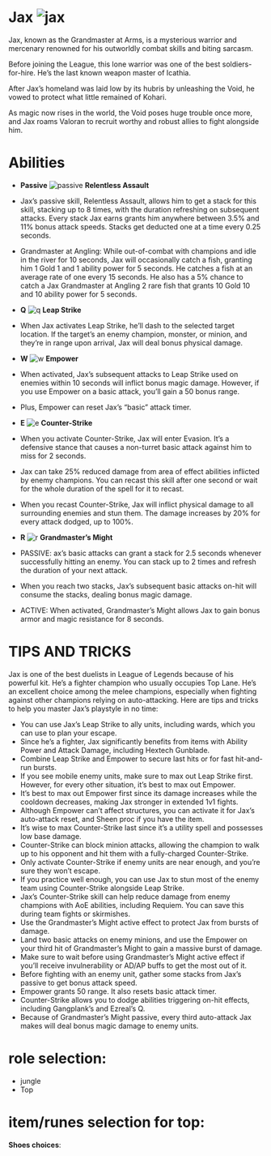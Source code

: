 # Jax ![jax](https://static.wikia.nocookie.net/leagueoflegends/images/f/f5/Jax_OriginalSquare.png/revision/latest/scale-to-width-down/42?cb=20230926225838)

Jax, known as the Grandmaster at Arms, is a mysterious warrior and mercenary renowned for his outworldly combat skills and biting sarcasm.

Before joining the League, this lone warrior was one of the best soldiers-for-hire. He’s the last known weapon master of Icathia.

After Jax’s homeland was laid low by its hubris by unleashing the Void, he vowed to protect what little remained of Kohari.

As magic now rises in the world, the Void poses huge trouble once more, and Jax roams Valoran to recruit worthy and robust allies to fight alongside him.


# Abilities
- **Passive** ![passive](https://static.wikia.nocookie.net/leagueoflegends/images/2/2d/Jax_Relentless_Assault.png/revision/latest?cb=20230929221538) **Relentless Assault** 
- Jax’s passive skill, Relentless Assault, allows him to get a stack for this skill, stacking up to 8 times, with the duration refreshing on subsequent attacks.
Every stack Jax earns grants him anywhere between 3.5% and 11% bonus attack speeds. Stacks get deducted one at a time every 0.25 seconds.

- Grandmaster at Angling: While out-of-combat with champions and idle in the river for 10 seconds, Jax will occasionally catch a fish, granting him 1 Gold 1 and 1 ability power for 5 seconds. He catches a fish at an average rate of one every 15 seconds. He also has a 5% chance to catch a Jax Grandmaster at Angling 2 rare fish that grants 10 Gold 10 and 10 ability power for 5 seconds.
  
- **Q** ![q](https://static.wikia.nocookie.net/leagueoflegends/images/c/ca/Jax_Leap_Strike.png/revision/latest?cb=20230929221423) **Leap Strike**
- When Jax activates Leap Strike, he’ll dash to the selected target location. If the target’s an enemy champion, monster, or minion, and they’re in range upon arrival, Jax will deal bonus physical damage.
  
- **W** ![w](https://static.wikia.nocookie.net/leagueoflegends/images/5/57/Jax_Empower.png/revision/latest?cb=20230929221204) **Empower**
- When activated, Jax’s subsequent attacks to Leap Strike used on enemies within 10 seconds will inflict bonus magic damage. However, if you use Empower on a basic attack, you’ll gain a 50 bonus range.
- Plus, Empower can reset Jax’s “basic” attack timer.
  
- **E** ![e](https://static.wikia.nocookie.net/leagueoflegends/images/9/9b/Jax_Counter_Strike.png/revision/latest?cb=20230929221107) **Counter-Strike**
- When you activate Counter-Strike, Jax will enter Evasion. It’s a defensive stance that causes a non-turret basic attack against him to miss for 2 seconds.
- Jax can take 25% reduced damage from area of effect abilities inflicted by enemy champions. You can recast this skill after one second or wait for the whole duration of the spell for it to recast.
- When you recast Counter-Strike, Jax will inflict physical damage to all surrounding enemies and stun them. The damage increases by 20% for every attack dodged, up to 100%.
  
- **R** ![r](https://static.wikia.nocookie.net/leagueoflegends/images/7/7f/Jax_Grandmaster-At-Arms.png/revision/latest?cb=20230929221259) **Grandmaster’s Might**
- PASSIVE: ax’s basic attacks can grant a stack for 2.5 seconds whenever successfully hitting an enemy. You can stack up to 2 times and refresh the duration of your next attack.
- When you reach two stacks, Jax’s subsequent basic attacks on-hit will consume the stacks, dealing bonus magic damage. 
- ACTIVE: When activated, Grandmaster’s Might allows Jax to gain bonus armor and magic resistance for 8 seconds.

# TIPS AND TRICKS

Jax is one of the best duelists in League of Legends because of his powerful kit. He’s a fighter champion who usually occupies Top Lane. He’s an excellent choice among the melee champions, especially when fighting against other champions relying on auto-attacking.
Here are tips and tricks to help you master Jax’s playstyle in no time:

- You can use Jax’s Leap Strike to ally units, including wards, which you can use to plan your escape. 
- Since he’s a fighter, Jax significantly benefits from items with Ability Power and Attack Damage, including Hextech Gunblade. 
- Combine Leap Strike and Empower to secure last hits or for fast hit-and-run bursts. 
- If you see mobile enemy units, make sure to max out Leap Strike first. However, for every other situation, it’s best to max out Empower. 
- It’s best to max out Empower first since its damage increases while the cooldown decreases, making Jax stronger in extended 1v1 fights. 
- Although Empower can’t affect structures, you can activate it for Jax’s auto-attack reset, and Sheen proc if you have the item. 
- It’s wise to max Counter-Strike last since it’s a utility spell and possesses low base damage. 
- Counter-Strike can block minion attacks, allowing the champion to walk up to his opponent and hit them with a fully-charged Counter-Strike. 
- Only activate Counter-Strike if enemy units are near enough, and you’re sure they won’t escape. 
- If you practice well enough, you can use Jax to stun most of the enemy team using Counter-Strike alongside Leap Strike. 
- Jax’s Counter-Strike skill can help reduce damage from enemy champions with AoE abilities, including Requiem. You can save this during team fights or skirmishes. 
- Use the Grandmaster’s Might active effect to protect Jax from bursts of damage. 
- Land two basic attacks on enemy minions, and use the Empower on your third hit of Grandmaster’s Might to gain a massive burst of damage. 
- Make sure to wait before using Grandmaster’s Might active effect if you’ll receive invulnerability or AD/AP buffs to get the most out of it. 
- Before fighting with an enemy unit, gather some stacks from Jax’s passive to get bonus attack speed. 
- Empower grants 50 range. It also resets basic attack timer. 
- Counter-Strike allows you to dodge abilities triggering on-hit effects, including Gangplank’s and Ezreal’s Q. 
- Because of Grandmaster’s Might passive, every third auto-attack Jax makes will deal bonus magic damage to enemy units.

# role selection:
- jungle
- Top

# item/runes selection for top:
**Shoes choices**:
